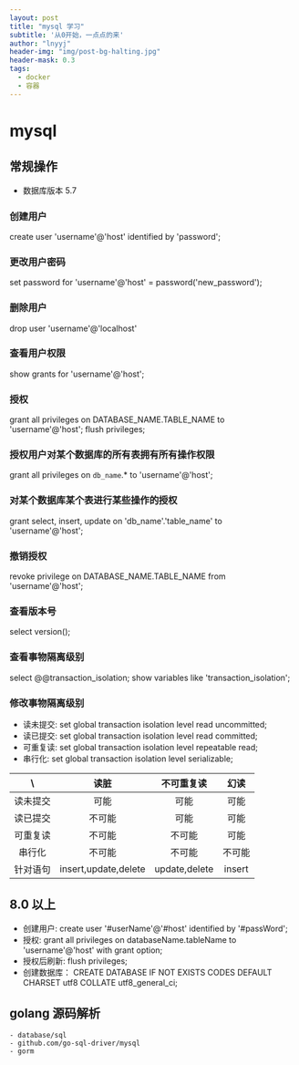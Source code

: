 ```yaml
---
layout: post
title: "mysql 学习"
subtitle: '从0开始，一点点的来'
author: "lnyyj"
header-img: "img/post-bg-halting.jpg"
header-mask: 0.3
tags:
  - docker 
  - 容器
---
```


# mysql


## 


## 常规操作
- 数据库版本 5.7

### 创建用户
create user 'username'@'host' identified by 'password';
### 更改用户密码
set password for 'username'@'host' = password('new_password');
### 删除用户
drop user 'username'@'localhost'

### 查看用户权限
show grants for 'username'@'host';
### 授权
grant all privileges on DATABASE_NAME.TABLE_NAME to 'username'@'host';
flush privileges;

### 授权用户对某个数据库的所有表拥有所有操作权限
grant all privileges on `db_name`.* to 'username'@'host';
### 对某个数据库某个表进行某些操作的授权
grant select, insert, update on 'db_name'.'table_name' to 'username'@'host';

### 撤销授权
revoke privilege on DATABASE_NAME.TABLE_NAME from 'username'@'host';


### 查看版本号
select version();

### 查看事物隔离级别
select @@transaction_isolation;
show variables like 'transaction_isolation';

### 修改事物隔离级别
- 读未提交: set global transaction isolation level read uncommitted; 
- 读已提交: set global transaction isolation level read committed;  
- 可重复读: set global transaction isolation level repeatable read;
- 串行化: set global transaction isolation level serializable;

| \ | 读脏 | 不可重复读  | 幻读  |  
|:---:|:---:|:---:|:---:|
| 读未提交| 可能 | 可能 | 可能 | 
| 读已提交| 不可能 |  可能 | 可能 |  
| 可重复读| 不可能 | 不可能 | 可能  |  
| 串行化| 不可能 | 不可能 | 不可能 |  
| 针对语句|insert,update,delete | update,delete  | insert |  


## 8.0 以上
- 创建用户: create user '#userName'@'#host' identified by '#passWord';
- 授权: grant all privileges on databaseName.tableName to 'username'@'host' with grant option;
- 授权后刷新: flush privileges;
- 创建数据库： 
    CREATE DATABASE IF NOT EXISTS CODES DEFAULT CHARSET utf8 COLLATE utf8_general_ci;





## golang 源码解析
    - database/sql
    - github.com/go-sql-driver/mysql
    - gorm 




